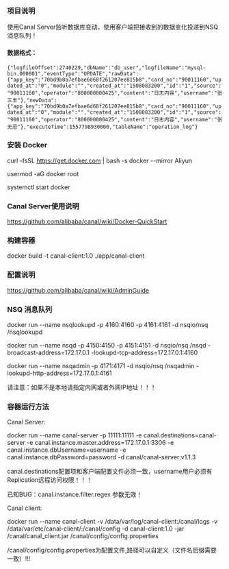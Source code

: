 ### 项目说明

使用Canal Server监听数据库变动，使用客户端把接收到的数据变化投递到NSQ消息队列！

#### 数据格式：

`{"logfileOffset":2740229,"dbName":"db_user","logfileName":"mysql-bin.000001","eventType":"UPDATE","rawData":{"app_key":"70bd9b0a7efbae6d68f261207ee815b8","card_no":"90011160","updated_at":"0","module":"","created_at":"1508083200","id":"1","source":"90011160","operator":"800000000425","content":"日志内容","username":"张三丰"},"newData":{"app_key":"70bd9b0a7efbae6d68f261207ee815b8","card_no":"90011160","updated_at":"0","module":"","created_at":"1508083200","id":"1","source":"90011160","operator":"800000000425","content":"日志内容","username":"张无忌"},"executeTime":1557798930000,"tableName":"operation_log"}`

### 安装 Docker

curl -fsSL https://get.docker.com | bash -s docker --mirror Aliyun

usermod -aG docker  root

systemctl start docker

### Canal Server使用说明

https://github.com/alibaba/canal/wiki/Docker-QuickStart

### 构建容器

docker build -t canal-client:1.0 ./app/canal-client

### 配置说明

https://github.com/alibaba/canal/wiki/AdminGuide

### NSQ 消息队列

docker run --name nsqlookupd -p 4160:4160 -p 4161:4161 -d nsqio/nsq /nsqlookupd

docker run --name nsqd -p 4150:4150 -p 4151:4151 -d nsqio/nsq /nsqd -broadcast-address=172.17.0.1 -lookupd-tcp-address=172.17.0.1:4160

docker run --name nsqadmin -p 4171:4171 -d nsqio/nsq /nsqadmin -lookupd-http-address=172.17.0.1:4161

请注意：如果不是本地请指定内网或者外网IP地址！！！

### 容器运行方法

Canal Server:

docker run --name canal-server -p 11111:11111 -e canal.destinations=canal-server -e canal.instance.master.address=172.17.0.1:3306 -e canal.instance.dbUsername=username -e canal.instance.dbPassword=password -d canal/canal-server:v1.1.3

canal.destinations配置项和客户端配置文件必须一致，username用户必须有Replication远程访问权限！！！

已知BUG：canal.instance.filter.regex	参数无效！

Canal client:

docker run --name canal-client -v /data/var/log/canal-client:/canal/logs -v /data/var/etc/canal-client/:/canal/config -d canal-client:1.0 -jar /canal/canal_client.jar /canal/config/config.properties

/canal/config/config.properties为配置文件,路径可以自定义（文件名后缀需要一致）!!!
